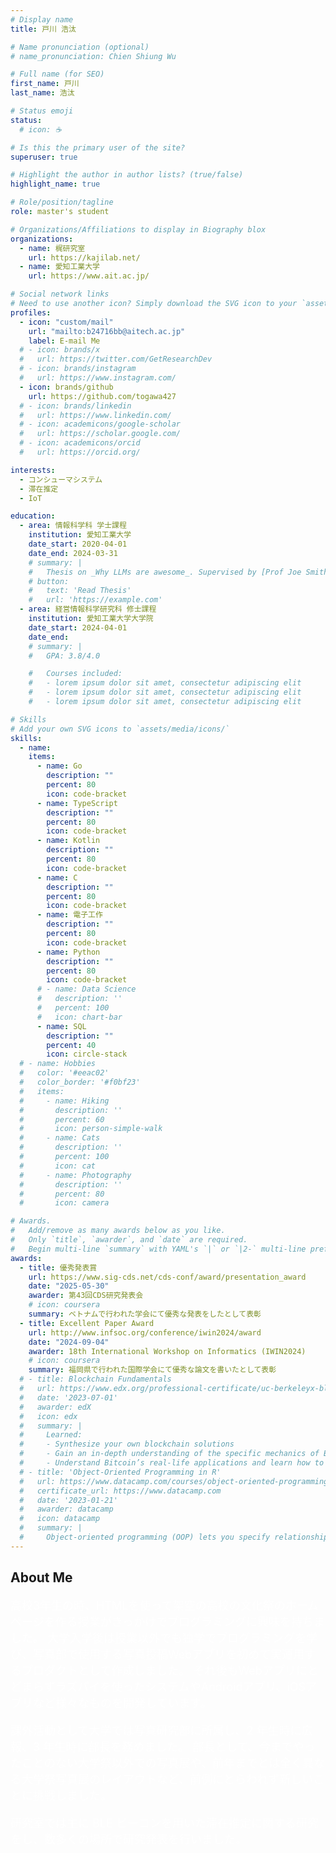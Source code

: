 ```yaml
---
# Display name
title: 戸川 浩汰

# Name pronunciation (optional)
# name_pronunciation: Chien Shiung Wu

# Full name (for SEO)
first_name: 戸川
last_name: 浩汰

# Status emoji
status:
  # icon: ☕️

# Is this the primary user of the site?
superuser: true

# Highlight the author in author lists? (true/false)
highlight_name: true

# Role/position/tagline
role: master's student

# Organizations/Affiliations to display in Biography blox
organizations:
  - name: 梶研究室
    url: https://kajilab.net/
  - name: 愛知工業大学
    url: https://www.ait.ac.jp/

# Social network links
# Need to use another icon? Simply download the SVG icon to your `assets/media/icons/` folder.
profiles:
  - icon: "custom/mail"
    url: "mailto:b24716bb@aitech.ac.jp"
    label: E-mail Me
  # - icon: brands/x
  #   url: https://twitter.com/GetResearchDev
  # - icon: brands/instagram
  #   url: https://www.instagram.com/
  - icon: brands/github
    url: https://github.com/togawa427
  # - icon: brands/linkedin
  #   url: https://www.linkedin.com/
  # - icon: academicons/google-scholar
  #   url: https://scholar.google.com/
  # - icon: academicons/orcid
  #   url: https://orcid.org/

interests:
  - コンシューマシステム
  - 滞在推定
  - IoT

education:
  - area: 情報科学科 学士課程
    institution: 愛知工業大学
    date_start: 2020-04-01
    date_end: 2024-03-31
    # summary: |
    #   Thesis on _Why LLMs are awesome_. Supervised by [Prof Joe Smith](https://example.com). Presented papers at 5 IEEE conferences with the contributions being published in 2 Springer journals.
    # button:
    #   text: 'Read Thesis'
    #   url: 'https://example.com'
  - area: 経営情報科学研究科 修士課程
    institution: 愛知工業大学大学院
    date_start: 2024-04-01
    date_end:
    # summary: |
    #   GPA: 3.8/4.0

    #   Courses included:
    #   - lorem ipsum dolor sit amet, consectetur adipiscing elit
    #   - lorem ipsum dolor sit amet, consectetur adipiscing elit
    #   - lorem ipsum dolor sit amet, consectetur adipiscing elit

# Skills
# Add your own SVG icons to `assets/media/icons/`
skills:
  - name:
    items:
      - name: Go
        description: ""
        percent: 80
        icon: code-bracket
      - name: TypeScript
        description: ""
        percent: 80
        icon: code-bracket
      - name: Kotlin
        description: ""
        percent: 80
        icon: code-bracket
      - name: C
        description: ""
        percent: 80
        icon: code-bracket
      - name: 電子工作
        description: ""
        percent: 80
        icon: code-bracket
      - name: Python
        description: ""
        percent: 80
        icon: code-bracket
      # - name: Data Science
      #   description: ''
      #   percent: 100
      #   icon: chart-bar
      - name: SQL
        description: ""
        percent: 40
        icon: circle-stack
  # - name: Hobbies
  #   color: '#eeac02'
  #   color_border: '#f0bf23'
  #   items:
  #     - name: Hiking
  #       description: ''
  #       percent: 60
  #       icon: person-simple-walk
  #     - name: Cats
  #       description: ''
  #       percent: 100
  #       icon: cat
  #     - name: Photography
  #       description: ''
  #       percent: 80
  #       icon: camera

# Awards.
#   Add/remove as many awards below as you like.
#   Only `title`, `awarder`, and `date` are required.
#   Begin multi-line `summary` with YAML's `|` or `|2-` multi-line prefix and indent 2 spaces below.
awards:
  - title: 優秀発表賞
    url: https://www.sig-cds.net/cds-conf/award/presentation_award
    date: "2025-05-30"
    awarder: 第43回CDS研究発表会
    # icon: coursera
    summary: ベトナムで行われた学会にて優秀な発表をしたとして表彰
  - title: Excellent Paper Award
    url: http://www.infsoc.org/conference/iwin2024/award
    date: "2024-09-04"
    awarder: 18th International Workshop on Informatics (IWIN2024)
    # icon: coursera
    summary: 福岡県で行われた国際学会にて優秀な論文を書いたとして表彰
  # - title: Blockchain Fundamentals
  #   url: https://www.edx.org/professional-certificate/uc-berkeleyx-blockchain-fundamentals
  #   date: '2023-07-01'
  #   awarder: edX
  #   icon: edx
  #   summary: |
  #     Learned:
  #     - Synthesize your own blockchain solutions
  #     - Gain an in-depth understanding of the specific mechanics of Bitcoin
  #     - Understand Bitcoin’s real-life applications and learn how to attack and destroy Bitcoin, Ethereum, smart contracts and Dapps, and alternatives to Bitcoin’s Proof-of-Work consensus algorithm
  # - title: 'Object-Oriented Programming in R'
  #   url: https://www.datacamp.com/courses/object-oriented-programming-with-s3-and-r6-in-r
  #   certificate_url: https://www.datacamp.com
  #   date: '2023-01-21'
  #   awarder: datacamp
  #   icon: datacamp
  #   summary: |
  #     Object-oriented programming (OOP) lets you specify relationships between functions and the objects that they can act on, helping you manage complexity in your code. This is an intermediate level course, providing an introduction to OOP, using the S3 and R6 systems. S3 is a great day-to-day R programming tool that simplifies some of the functions that you write. R6 is especially useful for industry-specific analyses, working with web APIs, and building GUIs.
---
```


## About Me

<span id="about-me-text" style="color:white;font-size:large;">
高校3年生の時、HTMLを使って架空の高校の文化祭のホームページを作る授業がきっかけでプログラミングに興味を持ちました。 大学入学後は授業以外でも独学でプログラミングを学び、写真部で使用する写真投稿Webアプリを初めて実運用するプロダクトとして作成しました。 それ後もWebアプリにとどまらずラズパイを使ったシステムやAndroidアプリ、iOSアプリなど様々なものを開発しています。

課外活動として大学では写真研究部に所属し、2 年生時に広報、3 年生時に部長を務めました。 部長として、今までやったことのない大学祭以外での写真展や、前年までとは全く異なる大学祭写真展のレイアウトなど、前例にとらわれず新しいことに挑戦しました。

研究室では主に BLE ビーコンを用いた滞在推定に関する研究をし、数多くの場所で研究発表を行いました。
</span>
